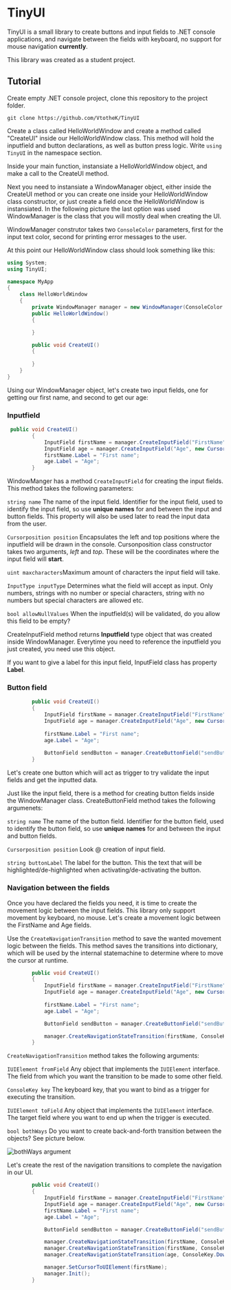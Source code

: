 # TinyUI
TinyUI is a small library to create buttons and input fields to .NET console applications, and navigate between the fields with keyboard, no support for mouse navigation **currently**.

This library was created as a student project.

## Tutorial

Create empty .NET console project, clone this repository to the project folder. 

```git clone https://github.com/VtotheK/TinyUI```


Create a class called HelloWorldWindow and create a method called "CreateUI" inside our HelloWorldWindow class. This method will hold the inputfield and button declarations, as well as button press logic. Write `using TinyUI` in the namespace section.

Inside your main function, instansiate a HelloWorldWindow object, and make a call to the CreateUI method.

Next you need to instansiate a WindowManager object, either inside the CreateUI method or you can create one inside your HelloWorldWindow class constructor, or just create a field once the HelloWorldWindow is instansiated. In the following picture the last option was used WindowManager is the class that you will mostly deal when creating the UI.

WindowManager construtor takes two `ConsoleColor` parameters, first for the input text color, second for printing error messages to the user.

At this point our HelloWorldWindow class should look something like this:
```cs
using System;
using TinyUI;

namespace MyApp
{
    class HelloWorldWindow
    {
        private WindowManager manager = new WindowManager(ConsoleColor.White, ConsoleColor.Red);
        public HelloWorldWindow() 
        {

        }

        public void CreateUI()
        {
            
        }
    }
}
```

Using our WindowManager object, let's create two input fields, one for getting our first name, and second to get our age:

### Inputfield
```cs
 public void CreateUI()
        {
            InputField firstName = manager.CreateInputField("FirstName", new CursorPosition(2, 2), 10, InputType.StringNoNumbersNoSpecialCharacters, false);
            InputField age = manager.CreateInputField("Age", new CursorPosition(20, 2), 3, InputType.Integer, false);
            firstName.Label = "First name";
            age.Label = "Age";
        }
```
WindowManger has a method `CreateInputField` for creating the input fields. This method takes the following parameters:

`string name` The name of the input field. Identifier for the input field, used to identify the input field, so use **unique names** for and between the input and button fields. This property will also be used later to read the input data from the user.

`Cursorposition position` Encapsulates the left and top positions where the inputfield will be drawn in the console. Cursonposition class constructor takes two arguments, _left_ and _top_. These will be the coordinates where the input field will **start**.

`uint maxcharacters`Maximum amount of characters the input field will take. 

`InputType inputType` Determines what the field will accept as input. Only numbers, strings with no number or special characters, string with no numbers but special characters are allowed etc.

`bool allowNullValues` When the inputfield(s) will be validated, do you allow this field to be empty? 

CreateInputField method returns **Inputfield** type object that was created inside WindowManager. Everytime you need to reference the inputfield you just created, you need use this object.

If you want to give a label for this input field, InputField class has property **Label**.

### Button field

```cs
        public void CreateUI()
        {
            InputField firstName = manager.CreateInputField("FirstName", new CursorPosition(2, 2), 10, InputType.StringNoNumbersNoSpecialCharacters, false);
            InputField age = manager.CreateInputField("Age", new CursorPosition(20, 2), 3, InputType.Integer, false);
            
            firstName.Label = "First name";
            age.Label = "Age";
            
            ButtonField sendButton = manager.CreateButtonField("sendButton", new CursorPosition(13, 5), "Send");
        }
```

Let's create one button which will act as trigger to try validate the input fields and get the inputted data.

Just like the input field, there is a method for creating button fields inside the WindowManager class. CreateButtonField method takes the following argumenets:

`string name` The name of the button field. Identifier for the button field, used to identify the button field, so use **unique names** for and between the input and button fields.

`Cursorposition position` Look @ creation of input field.

`string buttonLabel` The label for the button. This the text that will be highlighted/de-highlighted when activating/de-activating the button.

### Navigation between the fields
Once you have declared the fields you need, it is time to create the movement logic between the input fields. This library only support movement by keyboard, no mouse. Let's create a movement logic between the FirstName and Age fields.

Use the `CreateNavigationTransition` method to save the wanted movement logic between the fields. This method saves the transitions into dictionary, which will be used by the internal statemachine to determine where to move the cursor at runtime.

```cs
        public void CreateUI()
        {
            InputField firstName = manager.CreateInputField("FirstName", new CursorPosition(2, 2), 10, InputType.StringNoNumbersNoSpecialCharacters, false);
            InputField age = manager.CreateInputField("Age", new CursorPosition(20, 2), 3, InputType.Integer, false);
            
            firstName.Label = "First name";
            age.Label = "Age";

            ButtonField sendButton = manager.CreateButtonField("sendButton", new CursorPosition(13, 5), "Send");

            manager.CreateNavigationStateTransition(firstName, ConsoleKey.RightArrow, age, true);
        }
```

`CreateNavigationTransition` method takes the following arguments:

`IUIElement fromField` Any object that implements the `IUIElement` interface. The field from which you want the transition to be made to some other field.

`ConsoleKey key` The keyboard key, that you want to bind as a trigger for executing the transition.

`IUIElement toField` Any object that implements the `IUIElement` interface. The target field where you want to end up when the trigger is executed.

`bool bothWays` Do you want to create back-and-forth transition between the objects? See picture below.

![bothWays argument](https://github.com/VtotheK/TinyUI/blob/master/Doc/NavigationStateTransitionBothWays.jpg)

Let's create the rest of the navigation transitions to complete the navigation in our UI.

```cs
        public void CreateUI()
        {
            InputField firstName = manager.CreateInputField("FirstName", new CursorPosition(2, 2), 10, InputType.StringNoNumbersNoSpecialCharacters, false);
            InputField age = manager.CreateInputField("Age", new CursorPosition(20, 2), 3, InputType.Integer, false);
            firstName.Label = "First name";
            age.Label = "Age";

            ButtonField sendButton = manager.CreateButtonField("sendButton", new CursorPosition(13, 5), "Send");

            manager.CreateNavigationStateTransition(firstName, ConsoleKey.RightArrow, age, true);
            manager.CreateNavigationStateTransition(firstName, ConsoleKey.DownArrow, sendButton, true);
            manager.CreateNavigationStateTransition(age, ConsoleKey.DownArrow, sendButton, false);

            manager.SetCursorToUIElement(firstName);
            manager.Init();
        }
```
